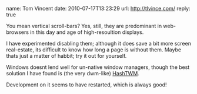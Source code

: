 name: Tom Vincent
date: 2010-07-17T13:23:29
url: http://tlvince.com/
reply: true

You mean vertical scroll-bars? Yes, still, they are predominant in web-
browsers in this day and age of high-resoultion displays.

I have experimented disabling them; although it does save a bit more screen
real-estate, its difficult to know how long a page is without them. Maybe
thats just a matter of habbit; try it out for yourself.

Windows doesnt lend well for un-native window managers, though the best
solution I have found is (the very dwm-like)
[HashTWM](http://dockbox.demonastery.org/).

Development on it seems to have restarted, which is always good!
